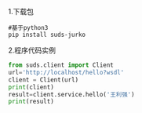1.下载包
```shell
#基于python3
pip install suds-jurko 
```
2.程序代码实例
```python
from suds.client import Client
url='http://localhost/hello?wsdl'
client = Client(url)
print(client)
result=client.service.hello('王利强')
print(result)
```